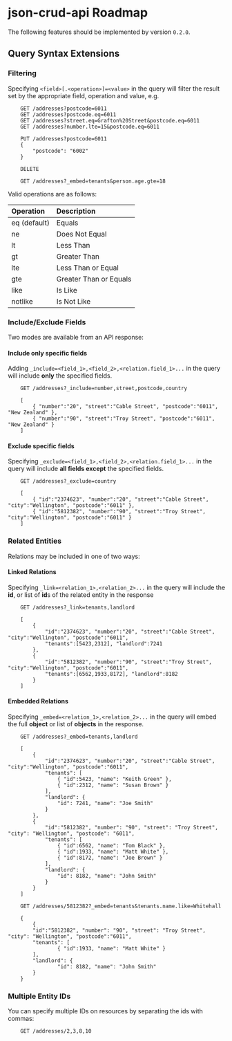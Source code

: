 # json-crud-api Roadmap

The following features should be implemented by version ```0.2.0```.


## Query Syntax Extensions

### Filtering

Specifying ```<field>[.<operation>]=<value>``` in the query will filter the result set by the appropriate field, operation and value, e.g.

		GET /addresses?postcode=6011
		GET /addresses?postcode.eq=6011
		GET /addresses?street.eq=Grafton%20Street&postcode.eq=6011
		GET /addresses?number.lte=15&postcode.eq=6011

		PUT /addresses?postcode=6011
		{
			"postcode": "6002"
		}

		DELETE

		GET /addresses?_embed=tenants&person.age.gte=18
	
Valid operations are as follows:

| Operation       | Description             |
|:----------------|:------------------------|
| eq (default)    | Equals		              |
| ne              | Does Not Equal          |
| lt              | Less Than	              |
| gt              | Greater Than            |
| lte             | Less Than or Equal      |
| gte             | Greater Than or Equals  |
| like            | Is Like                 |
| notlike         | Is Not Like             |


### Include/Exclude Fields

Two modes are available from an API response:

#### Include only specific fields
Adding ```_include=<field_1>,<field_2>,<relation.field_1>...``` in the query will include **only** the specified fields.

		GET /addresses?_include=number,street,postcode,country

		[
			{ "number":"20", "street":"Cable Street", "postcode":"6011", "New Zealand" },
			{ "number":"90", "street":"Troy Street", "postcode":"6011", "New Zealand" }
		]

#### Exclude specific fields
Specifying ```_exclude=<field_1>,<field_2>,<relation.field_1>...``` in the query will include **all fields except** the specified fields.

		GET /addresses?_exclude=country

		[
			{ "id":"2374623", "number":"20", "street":"Cable Street", "city":"Wellington", "postcode":"6011" },
			{ "id":"5812382", "number":"90", "street":"Troy Street", "city":"Wellington", "postcode":"6011" }
		]

### Related Entities

Relations may be included in one of two ways:

#### Linked Relations
Specifying ```_link=<relation_1>,<relation_2>...``` in the query will include the **id**, or list of **id**s of the related entity in the response
	
		GET /addresses?_link=tenants,landlord

		[
			{ 
				"id":"2374623", "number":"20", "street":"Cable Street", "city":"Wellington", "postcode":"6011", 
				"tenants":[5423,2312], "landlord":7241
			},
			{
				"id":"5812382", "number":"90", "street":"Troy Street", "city":"Wellington", "postcode":"6011", 
				"tenants":[6562,1933,8172], "landlord":8182
			}
		]

#### Embedded Relations
Specifying ```_embed=<relation_1>,<relation_2>...``` in the query will embed the full **object** or list of **objects** in the response.

		GET /addresses?_embed=tenants,landlord

		[
			{ 
				"id":"2374623", "number":"20", "street":"Cable Street", "city":"Wellington", "postcode":"6011", 
				"tenants": [
					{ "id":5423, "name": "Keith Green" },
					{ "id":2312, "name": "Susan Brown" }
				], 
				"landlord": {
					"id": 7241, "name": "Joe Smith"
				}
			},
			{
				"id":"5812382", "number": "90", "street": "Troy Street", "city": "Wellington", "postcode": "6011", 
				"tenants": [
					{ "id":6562, "name": "Tom Black" },
					{ "id":1933, "name": "Matt White" },
					{ "id":8172, "name": "Joe Brown" }
				], 
				"landlord": {
					"id": 8182, "name": "John Smith"
				}
			}
		]

		GET /addresses/5812382?_embed=tenants&tenants.name.like=Whitehall

		{
		  	{
		  	"id":"5812382", "number": "90", "street": "Troy Street", "city": "Wellington", "postcode":"6011", 
		  	"tenants": [
		    		{ "id":1933, "name": "Matt White" }
		  	], 
		  	"landlord": {
		    		"id": 8182, "name": "John Smith"
		  	}
		}
	
### Multiple Entity IDs

You can specify multiple IDs on resources by separating the ids with commas:

		GET /addresses/2,3,8,10
	

